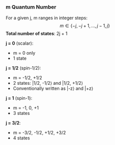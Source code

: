 ### m Quantum Number
For a given j, m ranges in integer steps:
$$m \in \{-j, -j+1, ..., j-1, j\}$$
**Total number of states**: 2j + 1


**j = 0** (scalar):
- m = 0 only
- 1 state

**j = 1/2** (spin-1/2):
- m = -1/2, +1/2
- 2 states: |1/2, -1/2⟩ and |1/2, +1/2⟩
- Conventionally written as |-z⟩ and |+z⟩

**j = 1** (spin-1):
- m = -1, 0, +1
- 3 states

**j = 3/2**:
- m = -3/2, -1/2, +1/2, +3/2
- 4 states